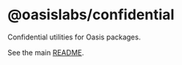 # @oasislabs/confidential

Confidential utilities for Oasis packages.

See the main [README](/README.md).
